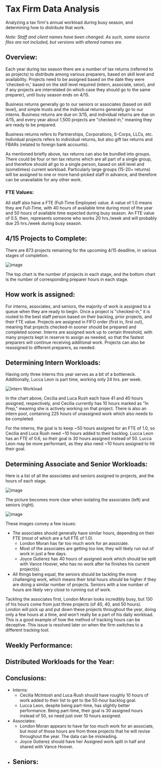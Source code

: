 # Tax Firm Data Analysis
Analyzing a tax firm's annual workload during busy season, and determining how to distribute that work.

_Note: Staff and client names have been changed. As such, some source files are not included, but versions with altered names are._ 

## Overview:
Each year during tax season there are a number of tax returns (referred to as projects) to distribute among various preparers, based on skill level and availability. Projects need to be assigned based on the date they were 'checked-in,' based on the skill level required (intern, associate, seior), and if any projects are interrelated (in which case they should go to the same preparer), until busy season ends on 4/15.

Business returns generally go to our seniors or associates (based on skill level), and simple trusts and the individual returns generally go to our interns. Business returns are due on 3/15, and individual returns are due on 4/15, and every year about 1,500 projects are "checked-in," meaning they are ready to be prepared.

Business returns refers to Partnerships, Corporations, S-Corps, LLCs, etc. Individual projects refers to individual returns, but also gift tax returns and FBARs (related to foreign bank accounts).

As mentioned briefly above, tax returns can also be bundled into groups. There could be four or ten tax returns which are all part of a single group, and therefore should all go to a single person, based on skill level and (sometimes) current workload. Particularly large groups (15-20+ returns) will be assigned to one or more hand-picked staff in advance, and therefore can be unavailable for any other work.

### FTE Values:
All staff also have a FTE (Full-Time Employee) value. A value of 1.0 means they are Full-Time, with 40 hours of available time during most of the year and 50 hours of available time expected during busy season. An FTE value of 0.5, then, represents someone who works 20 hrs./week and will probably due 25 hrs./week during busy season.

## 4/15 Projects to Complete:
There are 873 projects remaining for the upcoming 4/15 deadline, in various stages of completion.

![image](https://github.com/user-attachments/assets/2979e1d5-222d-4306-8de1-0435f7e4b466)

The top chart is the number of projects in each stage, and the bottom chart is the number of corresponding preparer hours in each stage.

## How work is assigned:
For interns, associates, and seniors, the majority of work is assigned to a queue when they are ready to begin. Once a project is "checked-in," it is routed to the best staff person based on their backlog, prior projects, and their FTE value. Projects are assigned in FIFO order (first in, first out), meaning that projects checked-in sooner should be prepared and completed sooner. Interns are assigned work up to certain threshold, with many projects kept in reserve to assign as needed, so that the fastest preparers will continue receiving additional work. Projects can also be reassigned to different preparers, as needed.

## Determining Intern Workloads:
Having only three interns this year serves as a bit of a bottleneck. Additionally, Lucca Leon is part time, working only 24 hrs. per week.

![Intern Workload](https://github.com/user-attachments/assets/44536791-6d8e-4c80-8ed3-78f3bc069f9b)

In the chart above, Cecilia and Luca Rush each have 41 and 40 hours assigned, respectively, and Cecilia currently has 10 hours marked as "In Prep," meaning she is actively working on that project. There is also an intern pool, containing 225 hours of unassigned work which also needs to be completed.

For the interns, the goal is to keep ~50 hours assigned for an FTE of 1.0, so Cecilia and Luca Rush need ~10 hours added to their backlog. Lucca Leon has an FTE of 0.6, so their goal is 30 hours assigned instead of 50. Lucca Leon may be more performant, as they also need ~10 hours assigned to hit their goal.

## Determining Associate and Senior Workloads:
Here is a list of all the associates and seniors assigned to projects, and the hours of each stage.

![image](https://github.com/user-attachments/assets/cbeac0d8-fa98-4459-8de5-9bbaa8802b9d)

The picture becomes more clear when isolating the associates (left) and seniors (right).

![image](https://github.com/user-attachments/assets/8d0364fc-ecc3-466a-a690-3f42147e5911)

These images convey a few issues:
- The associates should generally have similar hours, depending on their FTE (most of which are a full FTE of 1.0).
  - London Moran has far too much work for an associate.
  - Most of the associates are getting too low, they will likely run out of work in just a few days.
  - Joyce Gutierez has 40 hours of assigned work which should be split with Vance Hoover, who has no work after he finishes his current project(s).
- All things being equal, the seniors should be tackling the more challenging work, which means their total hours _should_ be higher if they are doing a similar number of projects. Seniors with a low number of hours are likely very close to running out of work.

Tackling the associates first, London Moran looks incredibly busy, but 130 of his hours come from just three projects (of 40, 40, and 50 hours). London will pick up and put down these projects throughout the year, doing only a few hours at a time, and won't really be a part of his daily workload. This is a good example of how the method of tracking hours can be deceptive. This issue is resolved later on when the firm switches to a different tracking tool.

## Weekly Performance:

## Distributed Workloads for the Year:

## Conclusions:
- Interns: 
  - Cecilia McIntosh and Luca Rush should have roughly 10 hours of work added to their list to get to tbe 50-hour backlog goal.
  - Lucca Leon, despite being part-time, has slightly better performance. Being part-time, their goal is 30 assigned hours instead of 50, so need just over 10 hours assigned.
- Associates:
  - London Moran appears to have far too much work for an associate, but most of those hours are from three projects that he will revise throughout the year. The data can be misleading.
  - Joyce Gutierez should have her Assigned work split in half and shared with Vance Hoover.
- Seniors:
  - 
